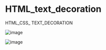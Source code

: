 # HTML_text_decoration
HTML_CSS_ TEXT_DECORATION

![image](https://github.com/omarfarukbadhon/HTML_text_decoration/assets/95760658/45376b6b-7f72-4b15-bd0a-6835054cc04a)

![image](https://github.com/omarfarukbadhon/HTML_text_decoration/assets/95760658/bb175e7e-0220-42d3-b7aa-503a2a64ad1f)
